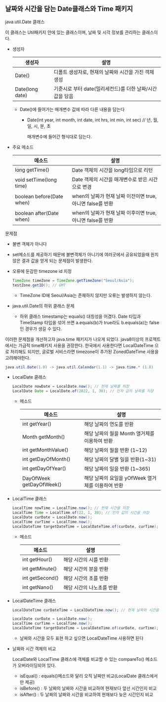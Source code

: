 ## 날짜와 시간을 담는 Date클래스와 Time 패키지

java.util.Date 클래스

이 클래스는 Util패키지 안에 있는 클래스이며, 날짜 및 시각 정보를 관리하는 클래스이다.

- 생성자

  | 생성자          | 설명                                                      |
  | --------------- | --------------------------------------------------------- |
  | Date()          | 디폴트 생성자로, 현재의 날짜와 시간을 가진 객체생성       |
  | Date(long date) | 기준시로 부터 date(밀리세컨드)를 더한 날짜/시간 값을 담음 |

  - Date()에 들어가는 매개변수 값에 따라 다른 내용을 담는다

    - Date(int year, int month, int date, int hrs, int min, int sec) // 년, 월, 일, 시, 분, 초

      매개변수에 들어간 형식대로 담는다.



- 주요 메소드 

  | 메소드                    | 설명                                                       |
  | ------------------------- | ---------------------------------------------------------- |
  | long getTime()            | Date 객체의 시간을 long타임으로 리턴                       |
  | void setTime(long time)   | Date 객체의 시간을 매개변수로 받은 시간으로 변경           |
  | boolean before(Date when) | when의 날짜가 현재 날짜 이전이면 true, 아니면 false를 반환 |
  | boolean after(Date when)  | when의 날짜가 현재 날짜 이후이면 true, 아니면 false를 반환 |

  

문제점

- 불변 객체가 아니다
  
- set메소드를 제공하기 때문에 불변객체가 아니기에 여러곳에서 공유되었을때 원치 않은 결과 값을 얻게 되는 문제점이 발생한다.
  
- 오류에 둔감한 timezone id 지정

  ```java
  TimeZone timeZone = TimeZone.getTimeZone("Seoul/Asia");
  testZone.getID(); // GMT
  ```

  - TimeZone ID에 Seoul/Asia는 존재하지 않지만 오류는 발생하지 않는다.

- java.util.Date의 하위 클래스 문제
  
  - 하위 클래스 timestamp는 equals() 대칭성을 어겼다. Date 타입과 TimeStamp 타입을 섞어 쓰면 a.equals(b)가 true라도 b.equals(a)는 false인 경우가 생길 수 있다.



이러한 문제점을 개선하고자 java.time 패키지가 나오게 되었다. java8이상의 프로젝트에서는 가급적 time패키지 사용을 권장한다. 한국에서 사용한다면 LocalDateTime 으로 처리해도 되지만, 글로벌 서비스라면 timezone이 추가된 ZonedDateTime 사용을 고려해야한다.

```java
java.util.Date(1.0) -> java.util.Calendar(1.1) -> java.time.* (1.8)
```

- LocalDate 클래스

  ```java
  LocalDate nowDate = LocalDate.now(); // 현재 날짜를 저장
  LocalDate Date = LocalDate.of(2022, 1, 30); // 인자 값의 날짜를 저장
  ```

  - 메소드

    | 메소드                   | 설명                                              |
    | ------------------------ | ------------------------------------------------- |
    | int getYear()            | 해당 날짜의 연도를 반환                           |
    | Month getMonth()         | 해당 날짜의 월을 Month 열거체를 이용하여 반환     |
    | int getMonthValue()      | 해당 날짜의 월을 반환 (1~12)                      |
    | int getDayOfMonth()      | 해당 날짜의 달별 일을 반환(1~31)                  |
    | int getDayOfYear()       | 해당 날짜의 일을 반환 (1~365)                     |
    | DayOfWeek getDayOfWeek() | 해당 날짜의 요일을 yOfWeek 열거체를 이용하여 반환 |

- LocalTime 클래스

  ```java
  LocalTime nowTime = LocalTime.now(); // 현재 시간을 저장
  LocalTime Time = LocalTime.of(22, 1, 30); // 인자 값의 시간을 저장
  LocalDate curDate = LocalDate.now();
  LocalTime curTime = LocalTime.now();
  LocalDateTime targetDateTime = LocalDateTime.of(curDate, curTime);
  ```

  - 메소드

    | 메소드          | 설명                      |
    | --------------- | ------------------------- |
    | int getHour()   | 해당 시간의 시를 반환     |
    | int getMinute() | 해당 시간의 분을 반환     |
    | int getSecond() | 해당 시간의 초를 반환     |
    | int getNano()   | 해당 시간의 나노초를 반환 |

- LocalDateTime 클래스

  ```java
  LocalDateTime curDateTime = LocalDateTime.now(); // 현재 날짜와 시간을 저장
  
  LocalDate curDate = LocalDate.now();
  LocalTime curTime = LocalTime.now();
  LocalDateTime targetDateTime = LocalDateTime.of(curDate, curTime); // 시간 + 날짜
  ```

  - 날짜와 시간을 모두 표현 하고 싶으면 LocalDateTime 사용하면 된다

- 날짜와 시간 객체의 비교

  LocalDate와 LocalTime 클래스에 객체를 비교할 수 있는 compareTo() 메소드가 오버라이딩되어 있다.

  - isEqual() : equals()메소드와 달리 오직 날짜만 비교(LocalDate 클래스에서만 제공)
  - isBefore() : 두 날짜의 날짜와 시간을 비교하여 현재보다 앞선 시간인지 비교
  -  isAfter() : 두 날짜의 날짜와 시간을 비교하여 현재보다 늦은 시간인지 비교